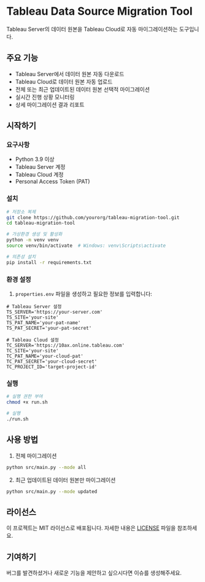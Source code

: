 # Tableau Data Source Migration Tool

Tableau Server의 데이터 원본을 Tableau Cloud로 자동 마이그레이션하는 도구입니다.

## 주요 기능

- Tableau Server에서 데이터 원본 자동 다운로드
- Tableau Cloud로 데이터 원본 자동 업로드
- 전체 또는 최근 업데이트된 데이터 원본 선택적 마이그레이션
- 실시간 진행 상황 모니터링 
- 상세 마이그레이션 결과 리포트

## 시작하기

### 요구사항

- Python 3.9 이상
- Tableau Server 계정
- Tableau Cloud 계정
- Personal Access Token (PAT)

### 설치

```bash
# 저장소 복제
git clone https://github.com/yourorg/tableau-migration-tool.git
cd tableau-migration-tool

# 가상환경 생성 및 활성화 
python -m venv venv
source venv/bin/activate  # Windows: venv\Scripts\activate

# 의존성 설치
pip install -r requirements.txt
```

### 환경 설정

1. `properties.env` 파일을 생성하고 필요한 정보를 입력합니다:

```env
# Tableau Server 설정
TS_SERVER='https://your-server.com'
TS_SITE='your-site'
TS_PAT_NAME='your-pat-name'
TS_PAT_SECRET='your-pat-secret'

# Tableau Cloud 설정 
TC_SERVER='https://10ax.online.tableau.com'
TC_SITE='your-site'
TC_PAT_NAME='your-cloud-pat'
TC_PAT_SECRET='your-cloud-secret'
TC_PROJECT_ID='target-project-id'
```

### 실행

```bash
# 실행 권한 부여
chmod +x run.sh

# 실행
./run.sh
```

## 사용 방법

1. 전체 마이그레이션
```bash
python src/main.py --mode all
```

2. 최근 업데이트된 데이터 원본만 마이그레이션
```bash 
python src/main.py --mode updated
```

## 라이선스

이 프로젝트는 MIT 라이선스로 배포됩니다. 자세한 내용은 [LICENSE](LICENSE) 파일을 참조하세요.

## 기여하기

버그를 발견하셨거나 새로운 기능을 제안하고 싶으시다면 이슈를 생성해주세요.